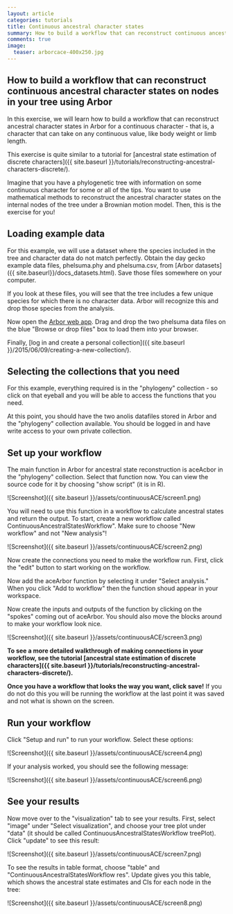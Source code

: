 ```yaml
---
layout: article
categories: tutorials
title: Continuous ancestral character states
summary: How to build a workflow that can reconstruct continuous ancestral character states on nodes in your tree using Arbor
comments: true
image:
  teaser: arborcace-400x250.jpg
---
```


## How to build a workflow that can reconstruct continuous ancestral character states on nodes in your tree using Arbor

In this exercise, we will learn how to build a workflow that can reconstruct ancestral character states in Arbor for a continuous character - that is, a character that can take on any continuous value, like body weight or limb length.

This exercise is quite similar to a tutorial for [ancestral state estimation of discrete characters]({{ site.baseurl }}/tutorials/reconstructing-ancestral-characters-discrete/).

Imagine that you have a phylogenetic tree with information on some continuous character for some or all of the tips. You want to use mathematical methods to reconstruct the ancestral character states on the internal nodes of the tree under a Brownian motion model. Then, this is the exercise for you!

## Loading example data

For this example, we will use a dataset where the species included in the tree and character data do not match perfectly. Obtain the day gecko example data files, phelsuma.phy and phelsuma.csv, from [Arbor datasets]({{ site.baseurl}}/docs_datasets.html). Save those files somewhere on your computer.

If you look at these files, you will see that the tree includes a few unique species for which there is no character data. Arbor will recognize this and drop those species from the analysis.

Now open the [Arbor web app](http://arborclassic.arborworkflows.com:9080). Drag and drop the two phelsuma data files on the blue "Browse or drop files" box to load them into your browser.

Finally, [log in and create a personal collection]({{ site.baseurl }}/2015/06/09/creating-a-new-collection/).

## Selecting the collections that you need

For this example, everything required is in the "phylogeny" collection - so click on that eyeball and you will be able to access the functions that you need.

At this point, you should have the two anolis datafiles stored in Arbor and the "phylogeny" collection available. You should be logged in and have write access to your own private collection.

## Set up your workflow

The main function in Arbor for ancestral state reconstruction is aceAcbor in the "phylogeny" collection. Select that function now. You can view the source code for it by choosing "show script" (it is in R).

![Screenshot]({{ site.baseurl }}/assets/continuousACE/screen1.png)

You will need to use this function in a workflow to calculate ancestral states and return the output. To start, create a new workflow called ContinuousAncestralStatesWorkflow". Make sure to choose "New workflow" and not "New analysis"!

![Screenshot]({{ site.baseurl }}/assets/continuousACE/screen2.png)

Now create the connections you need to make the workflow run. First, click the "edit" button to start working on the workflow.

Now add the aceArbor function by selecting it under "Select analysis." When you click "Add to workflow" then the function shoud appear in your workspace.

Now create the inputs and outputs of the function by clicking on the "spokes" coming out of aceArbor. You should also move the blocks around to make your workflow look nice.

![Screenshot]({{ site.baseurl }}/assets/continuousACE/screen3.png)

**To see a more detailed walkthrough of making connections in your workflow, see the tutorial [ancestral state estimation of discrete characters]({{ site.baseurl }}/tutorials/reconstructing-ancestral-characters-discrete/).**

**Once you have a workflow that looks the way you want, click save!** If you do not do this you will be running the workflow at the last point it was saved and not what is shown on the screen.

## Run your workflow

Click "Setup and run" to run your workflow. Select these options:

![Screenshot]({{ site.baseurl }}/assets/continuousACE/screen4.png)

If your analysis worked, you should see the following message:

![Screenshot]({{ site.baseurl }}/assets/continuousACE/screen6.png)


## See your results

Now move over to the "visualization" tab to see your results. First, select "image" under "Select visualization", and choose your tree plot under "data" (it should be called ContinuousAncestralStatesWorkflow treePlot). Click "update" to see this result:

![Screenshot]({{ site.baseurl }}/assets/continuousACE/screen7.png)

To see the results in table format, choose "table" and "ContinuousAncestralStatesWorkflow res". Update gives you this table, which shows the ancestral state estimates and CIs for each node in the tree:

![Screenshot]({{ site.baseurl }}/assets/continuousACE/screen8.png)
